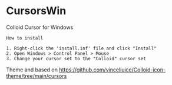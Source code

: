 # CursorsWin
Colloid Cursor for Windows

	How to install
  
	1. Right-click the 'install.inf' file and click "Install"
	2. Open Windows > Control Panel > Mouse 
	3. Change your cursor set to the "Colloid" cursor set
Theme and based on https://github.com/vinceliuice/Colloid-icon-theme/tree/main/cursors
